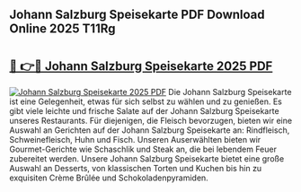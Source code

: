 ## Johann Salzburg Speisekarte PDF Download Online 2025 T11Rg

# <h2><a href="http://gcd5jz.nevu.top/?p=Johann+Salzburg+Speisekarte">🔗 👉🔴 Johann Salzburg Speisekarte 2025 PDF</a></h2>

[![Johann Salzburg Speisekarte 2025 PDF](https://i.imgur.com/dBaPXMq.png)](http://gcd5jz.nevu.top/?p=Johann+Salzburg+Speisekarte)
Die Johann Salzburg Speisekarte ist eine Gelegenheit, etwas für sich selbst zu wählen und zu genießen. Es gibt viele leichte und frische Salate auf der Johann Salzburg Speisekarte unseres Restaurants. Für diejenigen, die Fleisch bevorzugen, bieten wir eine Auswahl an Gerichten auf der Johann Salzburg Speisekarte an: Rindfleisch, Schweinefleisch, Huhn und Fisch. Unseren Auserwählten bieten wir Gourmet-Gerichte wie Schaschlik und Steak an, die bei lebendem Feuer zubereitet werden. Unsere Johann Salzburg Speisekarte bietet eine große Auswahl an Desserts, von klassischen Torten und Kuchen bis hin zu exquisiten Crème Brûlée und Schokoladenpyramiden.

